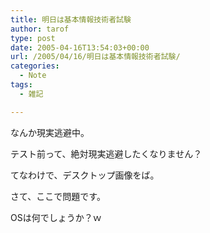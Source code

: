 ```yaml
---
title: 明日は基本情報技術者試験
author: tarof
type: post
date: 2005-04-16T13:54:03+00:00
url: /2005/04/16/明日は基本情報技術者試験/
categories:
  - Note
tags:
  - 雑記

---
```

なんか現実逃避中。
  
テスト前って、絶対現実逃避したくなりません？
  
てなわけで、デスクトップ画像をば。

さて、ここで問題です。
  
OSは何でしょうか？ｗ